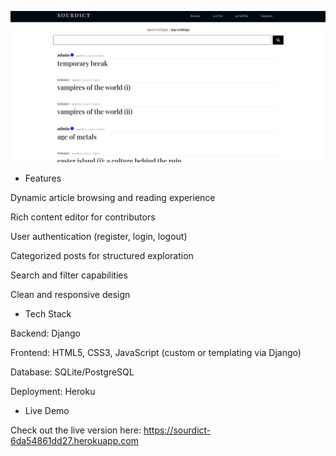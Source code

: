![screenshot](app.png)

* Features

Dynamic article browsing and reading experience

Rich content editor for contributors

User authentication (register, login, logout)

Categorized posts for structured exploration

Search and filter capabilities

Clean and responsive design

* Tech Stack

Backend: Django

Frontend: HTML5, CSS3, JavaScript (custom or templating via Django)

Database: SQLite/PostgreSQL

Deployment: Heroku

* Live Demo

Check out the live version here: https://sourdict-6da54861dd27.herokuapp.com
